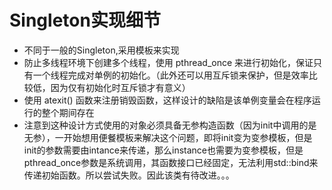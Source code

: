 # Singleton实现细节
- 不同于一般的Singleton,采用模板来实现
- 防止多线程环境下创建多个线程，使用 pthread_once 来进行初始化，保证只有一个线程完成对单例的初始化。（此外还可以用互斥锁来保护，但是效率比较低，因为仅有初始化时互斥锁才有意义）
- 使用 atexit() 函数来注册销毁函数，这样设计的缺陷是该单例变量会在程序运行的整个期间存在
- 注意到这种设计方式使用的对象必须具备无参构造函数（因为init中调用的是无参），一开始想用便餐模板来解决这个问题，即将init变为变参模板，但是init的参数需要由intance来传递，那么instance也需要为变参模板，但是pthread_once参数是系统调用，其函数接口已经固定，无法利用std::bind来传递初始函数。所以尝试失败。因此该类有待改进。。。